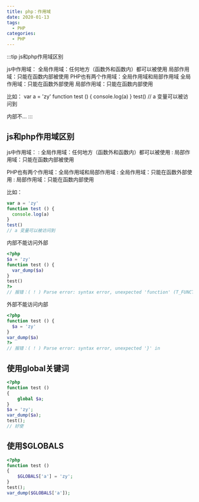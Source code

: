 ```yaml
---
title: php：作用域
date: 2020-01-13
tags:
  - PHP
categories:
  - PHP
---
```


:::tip
js和php作用域区别

js中作用域：
全局作用域：任何地方（函数外和函数内）都可以被使用
局部作用域：只能在函数内部被使用
PHP也有两个作用域：全局作用域和局部作用域
全局作用域：只能在函数外部使用
局部作用域：只能在函数内部使用

比如：
var a = 'zy'
function test () {
  console.log(a)
}
test()
// a 变量可以被访问到

内部不...
:::

<!-- more -->

## js和php作用域区别
js中作用域： 
: 全局作用域：任何地方（函数外和函数内）都可以被使用 
: 局部作用域：只能在函数内部被使用

PHP也有两个作用域：全局作用域和局部作用域 
: 全局作用域：只能在函数外部使用 
: 局部作用域：只能在函数内部使用

比如：
```js
var a = 'zy'
function test () {
  console.log(a)
}
test()
// a 变量可以被访问到
```
内部不能访问外部
```php
<?php
$a = 'zy'
function test () {
  var_dump($a)
}
test()
?>
// 报错：( ! ) Parse error: syntax error, unexpected 'function' (T_FUNCTION) in
```
外部不能访问内部
```php
<?php
function test () {
  $a = 'zy'
}
var_dump($a)
?>
// 报错：( ! ) Parse error: syntax error, unexpected '}' in
```
## 使用global关键词
```php
<?php
function test ()
{
    global $a;
}
$a = 'zy';
var_dump($a);
test();
// 好使
```
## 使用$GLOBALS
```php
<?php
function test ()
{
    $GLOBALS['a'] = 'zy';
}
test();
var_dump($GLOBALS['a']);
```
